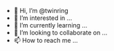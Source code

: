 - 👋 Hi, I’m @twinring
- 👀 I’m interested in ...
- 🌱 I’m currently learning ...
- 💞️ I’m looking to collaborate on ...
- 📫 How to reach me ...

<!---
twinring/twinring is a ✨ special ✨ repository because its `README.md` (this file) appears on your GitHub profile.
You can click the Preview link to take a look at your changes.
--->
